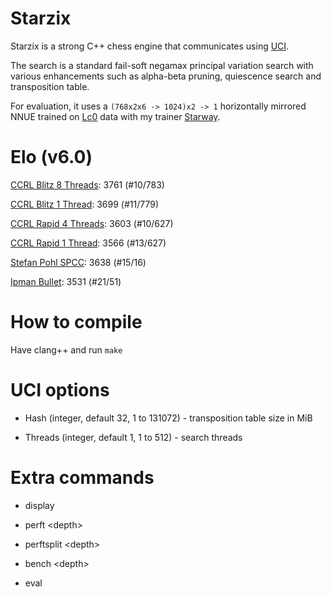 # Starzix

Starzix is a strong C++ chess engine that communicates using [UCI](https://www.chessprogramming.org/UCI).

The search is a standard fail-soft negamax principal variation search with various enhancements such as alpha-beta pruning, quiescence search and transposition table.

For evaluation, it uses a `(768x2x6 -> 1024)x2 -> 1` horizontally mirrored NNUE trained on [Lc0](https://github.com/LeelaChessZero/lc0) data with my trainer [Starway](https://github.com/zzzzz151/Starway).

# Elo (v6.0)

[CCRL Blitz 8 Threads](https://www.computerchess.org.uk/ccrl/404/): 3761 (#10/783)

[CCRL Blitz 1 Thread](https://www.computerchess.org.uk/ccrl/404/cgi/compare_engines.cgi?class=Single-CPU+engines&only_best_in_class=on&num_best_in_class=1&print=Rating+list&profile_step=50&profile_numbers=1&print=Results+table&print=LOS+table&table_size=100&ct_from_elo=0&ct_to_elo=10000&match_length=30&cross_tables_for_best_versions_only=1&sort_tables=by+rating&diag=0&reference_list=None&recalibrate=no): 3699 (#11/779)

[CCRL Rapid 4 Threads](https://www.computerchess.org.uk/ccrl/4040/): 3603 (#10/627)

[CCRL Rapid 1 Thread](https://www.computerchess.org.uk/ccrl/4040/cgi/compare_engines.cgi?class=Single-CPU+engines&only_best_in_class=on&num_best_in_class=1&print=Rating+list&profile_step=50&profile_numbers=1&print=Results+table&print=LOS+table&table_size=100&ct_from_elo=0&ct_to_elo=10000&match_length=30&cross_tables_for_best_versions_only=1&sort_tables=by+rating&diag=0&reference_list=None&recalibrate=no): 3566 (#13/627)

[Stefan Pohl SPCC](https://www.sp-cc.de/): 3638 (#15/16)

[Ipman Bullet](https://ipmanchess.yolasite.com/r9-7945hx.php): 3531 (#21/51)

# How to compile

Have clang++ and run `make`

# UCI options

- Hash (integer, default 32, 1 to 131072) - transposition table size in MiB

- Threads (integer, default 1, 1 to 512) - search threads

# Extra commands

- display

- perft \<depth\>

- perftsplit \<depth\>

- bench \<depth\>

- eval
